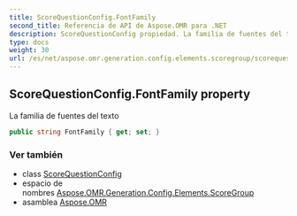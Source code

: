 ```yaml
---
title: ScoreQuestionConfig.FontFamily
second_title: Referencia de API de Aspose.OMR para .NET
description: ScoreQuestionConfig propiedad. La familia de fuentes del texto
type: docs
weight: 30
url: /es/net/aspose.omr.generation.config.elements.scoregroup/scorequestionconfig/fontfamily/
---
```

## ScoreQuestionConfig.FontFamily property

La familia de fuentes del texto

```csharp
public string FontFamily { get; set; }
```

### Ver también

* class [ScoreQuestionConfig](../)
* espacio de nombres [Aspose.OMR.Generation.Config.Elements.ScoreGroup](../../scorequestionconfig/)
* asamblea [Aspose.OMR](../../../)


